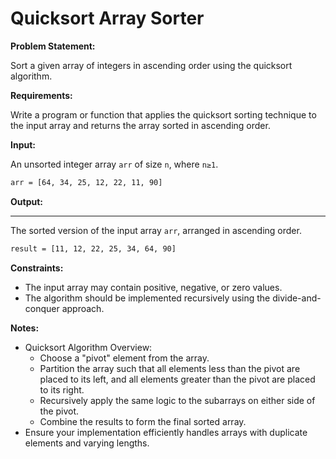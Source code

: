 # Quicksort Array Sorter

**Problem Statement:**

Sort a given array of integers in ascending order using the quicksort algorithm.

**Requirements:**

Write a program or function that applies the quicksort sorting technique to the input array and returns the array sorted in ascending order.

**Input:**

An unsorted integer array `arr` of size `n`, where `n≥1`.

```bash
arr = [64, 34, 25, 12, 22, 11, 90]
```

**Output:**
****
The sorted version of the input array `arr`, arranged in ascending order.

```bash
result = [11, 12, 22, 25, 34, 64, 90]
```

**Constraints:**

- The input array may contain positive, negative, or zero values.
- The algorithm should be implemented recursively using the divide-and-conquer approach.

**Notes:**

- Quicksort Algorithm Overview:
  - Choose a "pivot" element from the array.
  - Partition the array such that all elements less than the pivot are placed to its left, and all elements greater than the pivot are placed to its right.
  - Recursively apply the same logic to the subarrays on either side of the pivot.
  - Combine the results to form the final sorted array.
- Ensure your implementation efficiently handles arrays with duplicate elements and varying lengths.
